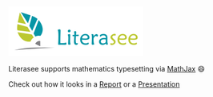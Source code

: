 ![Literasee](Literasee_symbol_left.png "Literasee") 

Literasee supports mathematics typesetting via [MathJax](https://www.mathjax.org/) :smile:

Check out how it looks in a [Report](https://view.literasee.io/literasee/basic_mathematics/) or a [Presentation](https://view.literasee.io/literasee/basic_mathematics/presentation/#/)
